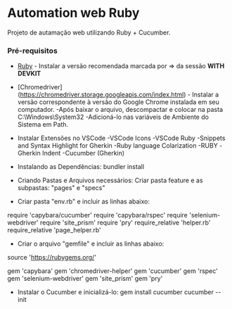 # Automation web Ruby


Projeto de autamação web utilizando Ruby + Cucumber.

### Pré-requisitos

* [Ruby](https://rubyinstaller.org/downloads/) - Instalar a versão recomendada marcada por => da sessão <b>WITH DEVKIT</b>

* [Chromedriver] (https://chromedriver.storage.googleapis.com/index.html) - Instalar a versão correspondente à versão do Google Chrome instalada em seu computador.
-Após baixar o arquivo, descompactar e colocar na pasta C:\Windows\System32
-Adicioná-lo nas variáveis de Ambiente do Sistema em Path.

* Instalar Extensões no VSCode
-VSCode Icons
-VSCode Ruby
-Snippets and Syntax Highlight for Gherkin
-Ruby language Colarization
-RUBY
-Gherkin Indent
-Cucumber (Gherkin)

* Instalando as Dependências:
bundler install

* Criando Pastas e Arquivos necessários:
Criar pasta feature e as subpastas: "pages" e "specs"


* Criar pasta "env.rb" e incluir as linhas abaixo:

require 'capybara/cucumber'
require 'capybara/rspec'
require 'selenium-webdriver'
require 'site_prism'
require 'pry'
require_relative 'helper.rb'
require_relative 'page_helper.rb'


* Criar o arquivo "gemfile" e incluir as linhas abaixo:

source 'https://rubygems.org/'

gem 'capybara'
gem 'chromedriver-helper'
gem 'cucumber'
gem 'rspec'
gem 'selenium-webdriver'
gem 'site_prism'
gem 'pry'

* Instalar o Cucumber e inicializá-lo:
gem install cucumber
cucumber --init